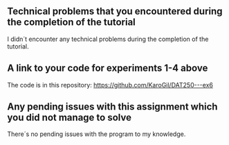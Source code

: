 ## Technical problems that you encountered during the completion of the tutorial

I didn´t encounter any technical problems during the completion of the tutorial.

## A link to your code for experiments 1-4 above

The code is in this repository: https://github.com/KaroGil/DAT250---ex6

## Any pending issues with this assignment which you did not manage to solve

There´s no pending issues with the program to my knowledge.
